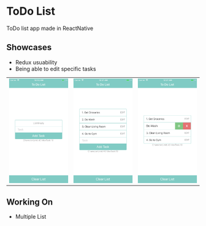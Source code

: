 # ToDo List
ToDo list app made in ReactNative

## Showcases
- Redux usuability
- Being able to edit specific tasks

<table>
  <tr>
    <td><img src="./screenshots/empty_list.png" width="200"></td>
    <td><img src="./screenshots/populated_list.png" width="200"></td>
    <td><img src="./screenshots/editing_list.png" width="200"></td>
  <tr>
</table>

## Working On 
- Multiple List 
